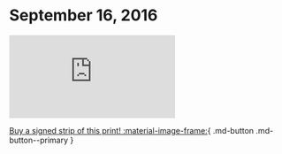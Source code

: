 # September 16, 2016

![](https://www.achewood.com/comic.php?date=09162016)

[Buy a signed strip of this print! :material-image-frame:](https://achewood-holiday-pop-up.myshopify.com/products/strip#09162016){ .md-button .md-button--primary }
